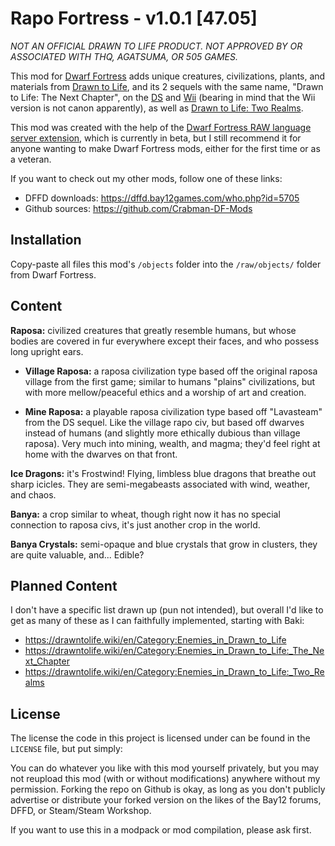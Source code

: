 # Rapo Fortress - v1.0.1 [47.05]

_NOT AN OFFICIAL DRAWN TO LIFE PRODUCT. NOT APPROVED BY OR ASSOCIATED WITH THQ, AGATSUMA, OR 505 GAMES._

This mod for [Dwarf Fortress][Dwarf_Fortress] adds unique creatures, civilizations, plants, and materials from [Drawn to Life][DTL], and its 2 sequels with the same name, "Drawn to Life: The Next Chapter", on the [DS][DS] and [Wii][Wii] (bearing in mind that the Wii version is not canon apparently), as well as [Drawn to Life: Two Realms][2R].

This mod was created with the help of the [Dwarf Fortress RAW language server extension][LS], which is currently in beta, but I still recommend it for anyone wanting to make Dwarf Fortress mods, either for the first time or as a veteran.

If you want to check out my other mods, follow one of these links:
- DFFD downloads: https://dffd.bay12games.com/who.php?id=5705
- Github sources: https://github.com/Crabman-DF-Mods

## Installation

Copy-paste all files this mod's `/objects` folder into the `/raw/objects/` folder from Dwarf Fortress.

## Content

__Raposa:__ civilized creatures that greatly resemble humans, but whose bodies are covered in fur everywhere except their faces, and who possess long upright ears.

- __Village Raposa:__ a raposa civilization type based off the original raposa village from the first game; similar to humans "plains" civilizations, but with more mellow/peaceful ethics and a worship of art and creation.

- __Mine Raposa:__ a playable raposa civilization type based off "Lavasteam" from the DS sequel. Like the village rapo civ, but based off dwarves instead of humans (and slightly more ethically dubious than village raposa). Very much into mining, wealth, and magma; they'd feel right at home with the dwarves on that front.

__Ice Dragons:__ it's Frostwind! Flying, limbless blue dragons that breathe out sharp icicles. They are semi-megabeasts associated with wind, weather, and chaos.

__Banya:__ a crop similar to wheat, though right now it has no special connection to raposa civs, it's just another crop in the world.

__Banya Crystals:__ semi-opaque and blue crystals that grow in clusters, they are quite valuable, and... Edible?

## Planned Content

I don't have a specific list drawn up (pun not intended), but overall I'd like to get as many of these as I can faithfully implemented, starting with Baki:
- https://drawntolife.wiki/en/Category:Enemies_in_Drawn_to_Life
- https://drawntolife.wiki/en/Category:Enemies_in_Drawn_to_Life:_The_Next_Chapter
- https://drawntolife.wiki/en/Category:Enemies_in_Drawn_to_Life:_Two_Realms

## License

The license the code in this project is licensed under can be found in the `LICENSE` file, but put simply:

You can do whatever you like with this mod yourself privately, but you may not reupload this mod (with or without modifications) anywhere without my permission. Forking the repo on Github is okay, as long as you don't publicly advertise or distribute your forked version on the likes of the Bay12 forums, DFFD, or Steam/Steam Workshop.

If you want to use this in a modpack or mod compilation, please ask first.

<!--Links-->
[LS]: https://gitlab.com/df-modding-tools/df-raw-language-server
[Dwarf_Fortress]: https://bay12games.com/dwarves
[DTL]: https://en.wikipedia.org/wiki/Drawn_to_Life
[DS]: https://en.wikipedia.org/wiki/Drawn_to_Life:_The_Next_Chapter_(Nintendo_DS_video_game)
[Wii]: https://en.wikipedia.org/wiki/Drawn_to_Life:_The_Next_Chapter_(Wii_video_game)
[2R]: https://store.steampowered.com/app/1378070/Drawn_to_Life_Two_Realms/
